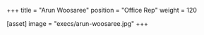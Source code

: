 +++
title = "Arun Woosaree"
position = "Office Rep"
weight = 120

[asset]
image = "execs/arun-woosaree.jpg"
+++
